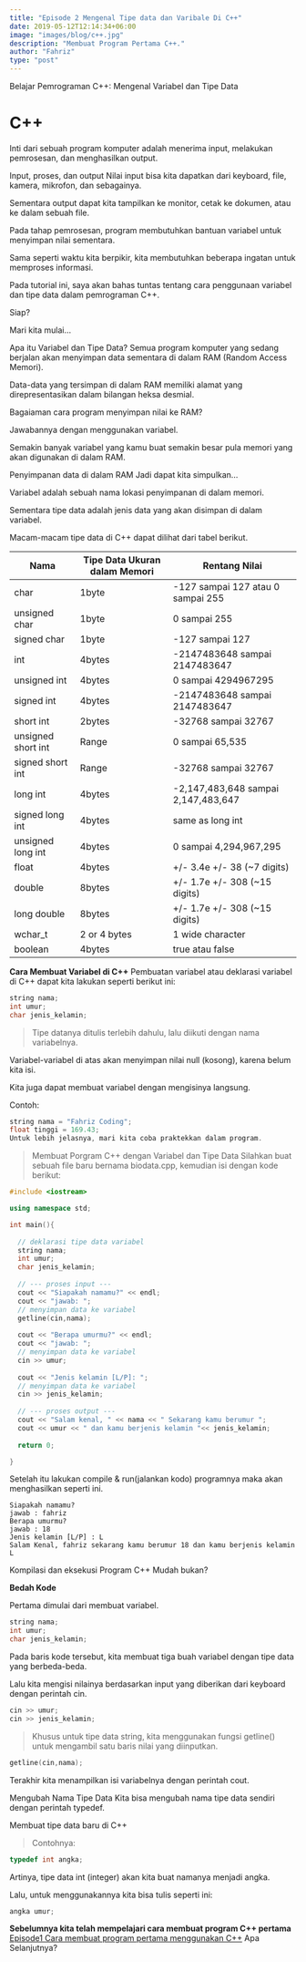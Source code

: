 ```yaml
---
title: "Episode 2 Mengenal Tipe data dan Varibale Di C++"
date: 2019-05-12T12:14:34+06:00
image: "images/blog/c++.jpg"
description: "Membuat Program Pertama C++."
author: "Fahriz"
type: "post"
---
```


Belajar Pemrograman C++: Mengenal Variabel dan Tipe Data
# C++

 
Inti dari sebuah program komputer adalah menerima input, melakukan pemrosesan, dan menghasilkan output.

Input, proses, dan output
Nilai input bisa kita dapatkan dari keyboard, file, kamera, mikrofon, dan sebagainya.

Sementara output dapat kita tampilkan ke monitor, cetak ke dokumen, atau ke dalam sebuah file.

Pada tahap pemrosesan, program membutuhkan bantuan variabel untuk menyimpan nilai sementara.

Sama seperti waktu kita berpikir, kita membutuhkan beberapa ingatan untuk memproses informasi.

Pada tutorial ini, saya akan bahas tuntas tentang cara penggunaan variabel dan tipe data dalam pemrograman C++.

Siap?

Mari kita mulai…

Apa itu Variabel dan Tipe Data?
Semua program komputer yang sedang berjalan akan menyimpan data sementara di dalam RAM (Random Access Memori).

Data-data yang tersimpan di dalam RAM memiliki alamat yang direpresentasikan dalam bilangan heksa desmial.

Bagaiaman cara program menyimpan nilai ke RAM?

Jawabannya dengan menggunakan variabel.

Semakin banyak variabel yang kamu buat semakin besar pula memori yang akan digunakan di dalam RAM.

Penyimpanan data di dalam RAM
Jadi dapat kita simpulkan…

Variabel adalah sebuah nama lokasi penyimpanan di dalam memori.

Sementara tipe data adalah jenis data yang akan disimpan di dalam variabel.

Macam-macam tipe data di C++ dapat dilihat dari tabel berikut.

| Nama                   | Tipe Data	Ukuran dalam Memori   | Rentang Nilai                       |
|----------------------- |---------------------------------|----------------------------------   |
| char	                  | 1byte	                          | -127 sampai 127 atau 0 sampai 255   |
| unsigned char	         | 1byte	                          | 0 sampai 255                        |
| signed char	           | 1byte                           | -127 sampai 127                     |
| int	                   | 4bytes	                         | -2147483648 sampai 2147483647       |
| unsigned int	          | 4bytes	                         | 0 sampai 4294967295                 |
| signed int	            | 4bytes                          | -2147483648 sampai 2147483647       |
| short int	             | 2bytes	                         | -32768 sampai 32767                 |
| unsigned short int	    | Range                           | 0 sampai 65,535                     |
| signed short int	      | Range	                          | -32768 sampai 32767                 |
| long int	              | 4bytes                          | -2,147,483,648 sampai 2,147,483,647 |
| signed long int        |	4bytes                          | same as long int                    |
| unsigned long int      |	4bytes                          | 0 sampai 4,294,967,295              |
| float	                 | 4bytes	                         | +/- 3.4e +/- 38 (~7 digits)         |
| double	                | 8bytes                          | 	+/- 1.7e +/- 308 (~15 digits)      |
| long double	           | 8bytes	                         | +/- 1.7e +/- 308 (~15 digits)       |
| wchar_t                |	2 or 4 bytes	                   | 1 wide character                    |
| boolean	               | 4bytes	                         | true atau false                     |

**Cara Membuat Variabel di C++**
Pembuatan variabel atau deklarasi variabel di C++ dapat kita lakukan seperti berikut ini:
```C++
string nama;
int umur;
char jenis_kelamin;
```
>Tipe datanya ditulis terlebih dahulu, lalu diikuti dengan nama variabelnya.

Variabel-variabel di atas akan menyimpan nilai null (kosong), karena belum kita isi.

Kita juga dapat membuat variabel dengan mengisinya langsung.

Contoh:
```C++
string nama = "Fahriz Coding";
float tinggi = 169.43;
Untuk lebih jelasnya, mari kita coba praktekkan dalam program.
```

>Membuat Porgram C++ dengan Variabel dan Tipe Data
>Silahkan buat sebuah file baru bernama biodata.cpp, kemudian isi dengan kode berikut:

```C++
#include <iostream>

using namespace std;

int main(){
 
  // deklarasi tipe data variabel
  string nama;
  int umur;
  char jenis_kelamin;
 
  // --- proses input ---
  cout << "Siapakah namamu?" << endl;
  cout << "jawab: ";
  // menyimpan data ke variabel
  getline(cin,nama);
 
  cout << "Berapa umurmu?" << endl;
  cout << "jawab: ";
  // menyimpan data ke variabel
  cin >> umur;
 
  cout << "Jenis kelamin [L/P]: ";
  // menyimpan data ke variabel
  cin >> jenis_kelamin;
 
  // --- proses output ---
  cout << "Salam kenal, " << nama << " Sekarang kamu berumur ";
  cout << umur << " dan kamu berjenis kelamin "<< jenis_kelamin;
 
  return 0;

}
```

Setelah itu lakukan compile & run(jalankan kodo) programnya maka akan menghasilkan seperti ini.
```Cmd
Siapakah namamu?
jawab : fahriz
Berapa umurmu?
jawab : 18
Jenis kelamin [L/P] : L
Salam Kenal, fahriz sekarang kamu berumur 18 dan kamu berjenis kelamin L
```
Kompilasi dan eksekusi Program C++
Mudah bukan?

**Bedah Kode**

Pertama dimulai dari membuat variabel.

```C++
string nama;
int umur;
char jenis_kelamin;
```

Pada baris kode tersebut, kita membuat tiga buah variabel dengan tipe data yang berbeda-beda.

Lalu kita mengisi nilainya berdasarkan input yang diberikan dari keyboard dengan perintah cin.
```C++
cin >> umur;
cin >> jenis_kelamin;
```
>Khusus untuk tipe data string, kita menggunakan fungsi getline() untuk mengambil satu baris nilai yang diinputkan.
```C++
getline(cin,nama);
```
Terakhir kita menampilkan isi variabelnya dengan perintah cout.

Mengubah Nama Tipe Data
Kita bisa mengubah nama tipe data sendiri dengan perintah typedef.

Membuat tipe data baru di C++

>Contohnya:

```C++
typedef int angka; 
```
Artinya, tipe data int (integer) akan kita buat namanya menjadi angka.

Lalu, untuk menggunakannya kita bisa tulis seperti ini:

```C++
angka umur;
```
**Sebelumnya kita telah mempelajari cara membuat program C++ pertama**
[Episode1 Cara membuat program pertama menggunakan C++](https://fahrizcoding.netlify.com/c++/episode1/)
Apa Selanjutnya?
